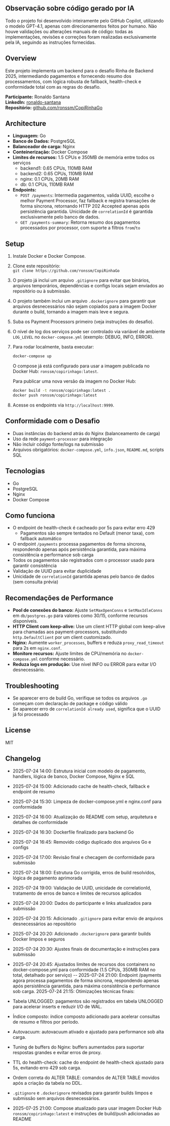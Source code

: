 ## Observação sobre código gerado por IA

Todo o projeto foi desenvolvido inteiramente pelo GitHub Copilot, utilizando o modelo GPT-4.1, apenas com direcionamentos feitos por humano. Não houve validações ou alterações manuais de código: todas as implementações, revisões e correções foram realizadas exclusivamente pela IA, seguindo as instruções fornecidas.

## Overview

Este projeto implementa um backend para o desafio Rinha de Backend 2025, intermediando pagamentos e fornecendo resumo dos processamentos, com lógica robusta de fallback, health-check e conformidade total com as regras do desafio.

**Participante:** Ronaldo Santana  
**LinkedIn:** [ronaldo-santana](https://www.linkedin.com/in/ronaldo-santana/)  
**Repositório:** [github.com/ronssm/CopiRinhaGo](https://github.com/ronssm/CopiRinhaGo)

## Architecture

- **Linguagem:** Go
- **Banco de Dados:** PostgreSQL
- **Balanceador de carga:** Nginx
- **Conteinerização:** Docker Compose
- **Limites de recursos:** 1.5 CPUs e 350MB de memória entre todos os serviços
  - backend1: 0.65 CPUs, 110MB RAM
  - backend2: 0.65 CPUs, 110MB RAM
  - nginx: 0.1 CPUs, 20MB RAM
  - db: 0.1 CPUs, 110MB RAM
- **Endpoints:**
  - `POST /payments`: Intermedia pagamentos, valida UUID, escolhe o melhor Payment Processor, faz fallback e registra transações de forma síncrona, retornando HTTP 202 Accepted apenas após persistência garantida. Unicidade de `correlationId` é garantida exclusivamente pelo banco de dados.
  - `GET /payments-summary`: Retorna resumo dos pagamentos processados por processor, com suporte a filtros `from`/`to`

## Setup

1. Instale Docker e Docker Compose.
2. Clone este repositório:  
   `git clone https://github.com/ronssm/CopiRinhaGo`
3. O projeto já inclui um arquivo `.gitignore` para evitar que binários, arquivos temporários, dependências e configs locais sejam enviados ao repositório ou à submissão.
4. O projeto também inclui um arquivo `.dockerignore` para garantir que arquivos desnecessários não sejam copiados para a imagem Docker durante o build, tornando a imagem mais leve e segura.
5. Suba os Payment Processors primeiro (veja instruções do desafio).
6. O nível de log dos serviços pode ser controlado via variável de ambiente `LOG_LEVEL` no `docker-compose.yml` (exemplo: DEBUG, INFO, ERROR).

7. Para rodar localmente, basta executar:

   ```sh
   docker-compose up
   ```

   O compose já está configurado para usar a imagem publicada no Docker Hub: `ronssm/copirinhago:latest`.

   Para publicar uma nova versão da imagem no Docker Hub:

   ```sh
   docker build -t ronssm/copirinhago:latest .
   docker push ronssm/copirinhago:latest
   ```

8. Acesse os endpoints via `http://localhost:9999`.

## Conformidade com o Desafio

- Duas instâncias do backend atrás do Nginx (balanceamento de carga)
- Uso da rede `payment-processor` para integração
- Não incluir código fonte/logs na submissão
- Arquivos obrigatórios: `docker-compose.yml`, `info.json`, `README.md`, scripts SQL

## Tecnologias

- Go
- PostgreSQL
- Nginx
- Docker Compose

## Como funciona

- O endpoint de health-check é cacheado por 5s para evitar erro 429
  - Pagamentos são sempre tentados no Default (menor taxa), com fallback automático
- O endpoint `/payments` processa pagamentos de forma síncrona, respondendo apenas após persistência garantida, para máxima consistência e performance sob carga
- Todos os pagamentos são registrados com o processor usado para garantir consistência
- Validação de UUID para evitar duplicidade
- Unicidade de `correlationId` garantida apenas pelo banco de dados (sem consulta prévia)

## Recomendações de Performance

- **Pool de conexões do banco:** Ajuste `SetMaxOpenConns` e `SetMaxIdleConns` em `db/postgres.go` para valores como 30/15, conforme recursos disponíveis.
- **HTTP Client com keep-alive:** Use um client HTTP global com keep-alive para chamadas aos payment-processors, substituindo `http.DefaultClient` por um client customizado.
- **Nginx:** Aumente `worker_processes`, buffers e reduza `proxy_read_timeout` para 2s em `nginx.conf`.
- **Monitore recursos:** Ajuste limites de CPU/memória no `docker-compose.yml` conforme necessário.
- **Reduza logs em produção:** Use nível INFO ou ERROR para evitar I/O desnecessário.

## Troubleshooting

- Se aparecer erro de build Go, verifique se todos os arquivos `.go` começam com declaração de package e código válido
- Se aparecer erro de `correlationId already used`, significa que o UUID já foi processado

## License

MIT

## Changelog

- 2025-07-24 14:00: Estrutura inicial com modelo de pagamento, handlers, lógica de banco, Docker Compose, Nginx e SQL
- 2025-07-24 15:00: Adicionado cache de health-check, fallback e endpoint de resumo
- 2025-07-24 15:30: Limpeza de docker-compose.yml e nginx.conf para conformidade
- 2025-07-24 16:00: Atualização do README com setup, arquitetura e detalhes de conformidade
- 2025-07-24 16:30: Dockerfile finalizado para backend Go
- 2025-07-24 16:45: Removido código duplicado dos arquivos Go e configs
- 2025-07-24 17:00: Revisão final e checagem de conformidade para submissão
- 2025-07-24 18:00: Estrutura Go corrigida, erros de build resolvidos, lógica de pagamento aprimorada
- 2025-07-24 19:00: Validação de UUID, unicidade de correlationId, tratamento de erros de banco e limites de recursos aplicados
- 2025-07-24 20:00: Dados do participante e links atualizados para submissão
- 2025-07-24 20:15: Adicionado `.gitignore` para evitar envio de arquivos desnecessários ao repositório
- 2025-07-24 20:20: Adicionado `.dockerignore` para garantir builds Docker limpos e seguros
- 2025-07-24 20:30: Ajustes finais de documentação e instruções para submissão
- 2025-07-24 20:45: Ajustados limites de recursos dos containers no docker-compose.yml para conformidade (1.5 CPUs, 350MB RAM no total, detalhado por serviço)
  -- 2025-07-24 21:00: Endpoint /payments agora processa pagamentos de forma síncrona, respondendo apenas após persistência garantida, para máxima consistência e performance sob carga.
  2025-07-24 21:15: Otimizações técnicas finais:
- Tabela UNLOGGED: pagamentos são registrados em tabela UNLOGGED para acelerar inserts e reduzir I/O de WAL.
- Índice composto: índice composto adicionado para acelerar consultas de resumo e filtros por período.
- Autovacuum: autovacuum ativado e ajustado para performance sob alta carga.
- Tuning de buffers do Nginx: buffers aumentados para suportar respostas grandes e evitar erros de proxy.
- TTL do health-check: cache do endpoint de health-check ajustado para 5s, evitando erro 429 sob carga.
- Ordem correta do ALTER TABLE: comandos de ALTER TABLE movidos após a criação da tabela no DDL.
- `.gitignore` e `.dockerignore` revisados para garantir builds limpos e submissão sem arquivos desnecessários.

- 2025-07-25 21:00: Compose atualizado para usar imagem Docker Hub `ronssm/copirinhago:latest` e instruções de build/push adicionadas ao README
